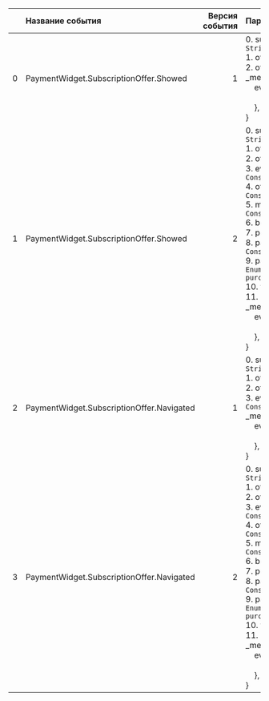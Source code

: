|    | Название события                          |   Версия события | Параметры&nbsp;&nbsp;&nbsp;&nbsp;&nbsp;&nbsp;&nbsp;&nbsp;&nbsp;&nbsp;&nbsp;&nbsp;&nbsp;&nbsp;&nbsp;&nbsp;&nbsp;&nbsp;&nbsp;&nbsp;&nbsp;                                                                                                                                                                                                                                                                                                                                                                                                                                                                                                                                                                 | Описание&nbsp;&nbsp;&nbsp;&nbsp;&nbsp;&nbsp;&nbsp;&nbsp;&nbsp;&nbsp;&nbsp;&nbsp;&nbsp;&nbsp;&nbsp;&nbsp;&nbsp;&nbsp;&nbsp;&nbsp;&nbsp;&nbsp;&nbsp;&nbsp;&nbsp;&nbsp;&nbsp;&nbsp;&nbsp;&nbsp;&nbsp;&nbsp;&nbsp;&nbsp;&nbsp;&nbsp;&nbsp;                                                                                                                                                                                                                                                                                                                                                                                                                                                                                                                                                                                                                                                                                                                                                                                                                                                                                                                                                                                                                                                                                                                                                                                                                                                                                               | Комментарий&nbsp;&nbsp;&nbsp;&nbsp;&nbsp;&nbsp;&nbsp;&nbsp;&nbsp;&nbsp;&nbsp;&nbsp;&nbsp;&nbsp;&nbsp;&nbsp;&nbsp;&nbsp;&nbsp;&nbsp;&nbsp;&nbsp;&nbsp;&nbsp;&nbsp;&nbsp;&nbsp;&nbsp;&nbsp;&nbsp;&nbsp;&nbsp;&nbsp;&nbsp;   | Android                                 | iOS                                     | tvOS                                    | WebSmartTV                              |
|---:|:------------------------------------------|-----------------:|:--------------------------------------------------------------------------------------------------------------------------------------------------------------------------------------------------------------------------------------------------------------------------------------------------------------------------------------------------------------------------------------------------------------------------------------------------------------------------------------------------------------------------------------------------------------------------------------------------------------------------------------------------------------------------------------------------------|:-------------------------------------------------------------------------------------------------------------------------------------------------------------------------------------------------------------------------------------------------------------------------------------------------------------------------------------------------------------------------------------------------------------------------------------------------------------------------------------------------------------------------------------------------------------------------------------------------------------------------------------------------------------------------------------------------------------------------------------------------------------------------------------------------------------------------------------------------------------------------------------------------------------------------------------------------------------------------------------------------------------------------------------------------------------------------------------------------------------------------------------------------------------------------------------------------------------------------------------------------------------------------------------------------------------------------------------------------------------------------------------------------------------------------------------------------------------------------------------------------------------------------------------|:--------------------------------------------------------------------------------------------------------------------------------------------------------------------------------------------------------------------------|:----------------------------------------|:----------------------------------------|:----------------------------------------|:----------------------------------------|
|  0 | PaymentWidget.SubscriptionOffer.Showed    |                1 | 0. subscriptionType: <code>String</code><br/>1. offerTitle: <code>String</code><br/>2. offerText: <code>String</code><br/>_meta: {<br/>&nbsp;&nbsp;&nbsp;&nbsp;event: {<br/>&nbsp;&nbsp;&nbsp;&nbsp;&nbsp;&nbsp;&nbsp;&nbsp;version: 1<br/>&nbsp;&nbsp;&nbsp;&nbsp;},<br/>}                                                                                                                                                                                                                                                                                                                                                                                                                             | Показ&nbsp;предложения&nbsp;оформления&nbsp;подписки<br/><br/>0. subscriptionType - Тип&nbsp;подписки&nbsp;пользователя,&nbsp;пришедший&nbsp;с&nbsp;бэкенда.<br/>1. offerTitle - Текст&nbsp;кнопки<br/>2. offerText - Текст&nbsp;оффера<br/>                                                                                                                                                                                                                                                                                                                                                                                                                                                                                                                                                                                                                                                                                                                                                                                                                                                                                                                                                                                                                                                                                                                                                                                                                                                                                         | Логируется&nbsp;один&nbsp;раз,&nbsp;пока&nbsp;пользователь&nbsp;находится&nbsp;на&nbsp;одном&nbsp;экране                                                                                                                  | 5.12 - 5.13 https://st.yandex-team.ru   | 4.8 https://st.yandex-team.ru           | В разработке‍ https://st.yandex-team.ru | В разработке‍ https://st.yandex-team.ru |
|  1 | PaymentWidget.SubscriptionOffer.Showed    |                2 | 0. subscriptionType: <code>String</code><br/>1. offerTitle: <code>String</code><br/>2. offerText: <code>String</code><br/>3. eventType: <code>Const(offerShow)</code><br/>4. offerType: <code>Const(subscription)</code><br/>5. monetizationModel: <code>Const(SVOD)</code><br/>6. billingProductId: <code>Int</code><br/>7. position: <code>Int</code><br/>8. page: <code>Const(payment_widget)</code><br/>9. path: <code>Enum(payment_widget,<br/>purchase_option)</code><br/>10. title: <code>String</code><br/>11. uuid: <code>String</code><br/>_meta: {<br/>&nbsp;&nbsp;&nbsp;&nbsp;event: {<br/>&nbsp;&nbsp;&nbsp;&nbsp;&nbsp;&nbsp;&nbsp;&nbsp;version: 2<br/>&nbsp;&nbsp;&nbsp;&nbsp;},<br/>}  | Показ&nbsp;предложения&nbsp;оформления&nbsp;подписки<br/><br/>0. subscriptionType - Тип&nbsp;подписки&nbsp;пользователя,&nbsp;пришедший&nbsp;с&nbsp;бэкенда.<br/>1. offerTitle - Текст&nbsp;кнопки<br/>2. offerText - Текст&nbsp;оффера<br/>3. eventType - Константа&nbsp;для&nbsp;единообразной&nbsp;обработки&nbsp;кросссервисных&nbsp;событий.<br/>4. offerType - Константа&nbsp;для&nbsp;единообразной&nbsp;обработки&nbsp;кросс&nbsp;платформенных&nbsp;логов.<br/>5. monetizationModel - Константа&nbsp;для&nbsp;единообразной&nbsp;обработки&nbsp;кросссервисных&nbsp;событий.<br/>6. billingProductId - id&nbsp;продукта&nbsp;в&nbsp;биллинге<br/>7. position - Порядковый&nbsp;номер&nbsp;оффера&nbsp;одного&nbsp;типа.&nbsp;Считаются<br/>свехру&nbsp;вниз,&nbsp;слева&nbsp;направо.&nbsp;Например,&nbsp;если&nbsp;это<br/>баннеры&nbsp;(upsale)&nbsp;на&nbsp;витрине&nbsp;Магазина,&nbsp;то<br/>считаются&nbsp;сверху&nbsp;вниз&nbsp;от&nbsp;экрана.<br/>8. page - название&nbsp;экрана,&nbsp;где&nbsp;находится&nbsp;оффер<br/>9. path - Путь&nbsp;до&nbsp;оффера.<br/>10. title - Название&nbsp;контента,&nbsp;для&nbsp;которого&nbsp;вызван&nbsp;виджет&nbsp;оплаты,<br/>если&nbsp;виджет&nbsp;вызван&nbsp;для&nbsp;контретного&nbsp;контента.&nbsp;Иначе&nbsp;пустая&nbsp;строка<br/>11. uuid - Universally&nbsp;unique&nbsp;identifier&nbsp;контента,&nbsp;для&nbsp;которого&nbsp;вызван&nbsp;виджет&nbsp;оплаты,&nbsp;если&nbsp;виджет&nbsp;вызван&nbsp;для&nbsp;контретного&nbsp;контента.&nbsp;Иначе&nbsp;-1<br/> | Логируется&nbsp;один&nbsp;раз,&nbsp;пока&nbsp;пользователь&nbsp;находится&nbsp;на&nbsp;одном&nbsp;экране                                                                                                                  | 5.13 https://st.yandex-team.ru          | В разработке‍ https://st.yandex-team.ru | Не поддерживается                       | В разработке‍ https://st.yandex-team.ru |
|  2 | PaymentWidget.SubscriptionOffer.Navigated |                1 | 0. subscriptionType: <code>String</code><br/>1. offerTitle: <code>String</code><br/>2. offerText: <code>String</code><br/>3. eventType: <code>Const(offerClick)</code><br/>_meta: {<br/>&nbsp;&nbsp;&nbsp;&nbsp;event: {<br/>&nbsp;&nbsp;&nbsp;&nbsp;&nbsp;&nbsp;&nbsp;&nbsp;version: 1<br/>&nbsp;&nbsp;&nbsp;&nbsp;},<br/>}                                                                                                                                                                                                                                                                                                                                                                            | Переход&nbsp;на&nbsp;оплату&nbsp;подписки<br/><br/>0. subscriptionType - Тип&nbsp;подписки&nbsp;пользователя,&nbsp;пришедший&nbsp;с&nbsp;бэкенда.<br/>1. offerTitle - Текст&nbsp;кнопки<br/>2. offerText - Текст&nbsp;оффера<br/>3. eventType - Константа&nbsp;для&nbsp;единообразной&nbsp;обработки&nbsp;кросссервисных&nbsp;событий.<br/>                                                                                                                                                                                                                                                                                                                                                                                                                                                                                                                                                                                                                                                                                                                                                                                                                                                                                                                                                                                                                                                                                                                                                                                          |                                                                                                                                                                                                                           | В разработке‍ https://st.yandex-team.ru | В разработке‍ https://st.yandex-team.ru | Не поддерживается                       | В разработке‍ https://st.yandex-team.ru |
|  3 | PaymentWidget.SubscriptionOffer.Navigated |                2 | 0. subscriptionType: <code>String</code><br/>1. offerTitle: <code>String</code><br/>2. offerText: <code>String</code><br/>3. eventType: <code>Const(offerClick)</code><br/>4. offerType: <code>Const(subscription)</code><br/>5. monetizationModel: <code>Const(SVOD)</code><br/>6. billingProductId: <code>Int</code><br/>7. position: <code>Int</code><br/>8. page: <code>Const(payment_widget)</code><br/>9. path: <code>Enum(payment_widget,<br/>purchase_option)</code><br/>10. title: <code>String</code><br/>11. uuid: <code>String</code><br/>_meta: {<br/>&nbsp;&nbsp;&nbsp;&nbsp;event: {<br/>&nbsp;&nbsp;&nbsp;&nbsp;&nbsp;&nbsp;&nbsp;&nbsp;version: 2<br/>&nbsp;&nbsp;&nbsp;&nbsp;},<br/>} | Переход&nbsp;на&nbsp;оплату&nbsp;подписки<br/><br/>0. subscriptionType - Тип&nbsp;подписки&nbsp;пользователя,&nbsp;пришедший&nbsp;с&nbsp;бэкенда.<br/>1. offerTitle - Текст&nbsp;кнопки<br/>2. offerText - Текст&nbsp;оффера<br/>3. eventType - Константа&nbsp;для&nbsp;единообразной&nbsp;обработки&nbsp;кросссервисных&nbsp;событий.<br/>4. offerType - Константа&nbsp;для&nbsp;единообразной&nbsp;обработки&nbsp;кросс&nbsp;платформенных&nbsp;логов.<br/>5. monetizationModel - Константа&nbsp;для&nbsp;единообразной&nbsp;обработки&nbsp;кросссервисных&nbsp;событий.<br/>6. billingProductId - id&nbsp;продукта&nbsp;в&nbsp;биллинге<br/>7. position - Порядковый&nbsp;номер&nbsp;оффера&nbsp;одного&nbsp;типа.&nbsp;Считаются<br/>свехру&nbsp;вниз,&nbsp;слева&nbsp;направо.&nbsp;Например,&nbsp;если&nbsp;это<br/>баннеры&nbsp;(upsale)&nbsp;на&nbsp;витрине&nbsp;Магазина,&nbsp;то<br/>считаются&nbsp;сверху&nbsp;вниз&nbsp;от&nbsp;экрана.<br/>8. page - название&nbsp;экрана,&nbsp;где&nbsp;находится&nbsp;оффер<br/>9. path - Путь&nbsp;до&nbsp;оффера.<br/>10. title - Название&nbsp;контента,&nbsp;для&nbsp;которого&nbsp;вызван&nbsp;виджет&nbsp;оплаты,<br/>если&nbsp;виджет&nbsp;вызван&nbsp;для&nbsp;контретного&nbsp;контента.&nbsp;Иначе&nbsp;пустая&nbsp;строка<br/>11. uuid - Universally&nbsp;unique&nbsp;identifier&nbsp;контента,&nbsp;для&nbsp;которого&nbsp;вызван&nbsp;виджет&nbsp;оплаты,&nbsp;если&nbsp;виджет&nbsp;вызван&nbsp;для&nbsp;контретного&nbsp;контента.&nbsp;Иначе&nbsp;-1<br/>            |                                                                                                                                                                                                                           | В разработке‍ https://st.yandex-team.ru | В разработке‍ https://st.yandex-team.ru | Не поддерживается                       | В разработке‍ https://st.yandex-team.ru |